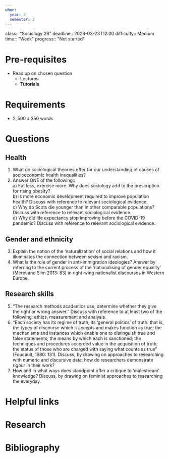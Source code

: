 ```yaml
---
when:
  year: 2
  semester: 2
---
```


class:: "Sociology 2B"
deadline:: 2023-03-23T12:00
difficulty:: Medium
time:: "Week"
progress:: "Not started"

# Pre-requisites
- Read up on chosen question
	- Lectures
	- **Tutorials**

# Requirements
- $2,500 \pm 250$ words

# Questions
## Health
1. What do sociological theories offer for our understanding of causes of  
socioeconomic health inequalities?
2. Answer ONE of the following::  
	a) Eat less, exercise more. Why does sociology add to the prescription for rising obesity?  
	b) Is more economic development required to improve population health? Discuss with reference to relevant sociological evidence.  
	c) Why do Scots die younger than in other comparable populations? Discuss with reference to relevant sociological evidence.  
	d) Why did life expectancy stop improving before the COVID-19 pandemic? Discuss with reference to relevant sociological evidence.

## Gender and ethnicity
3. Explain the notion of the ‘naturalization’ of social relations and how it illuminates the connection between sexism and racism.
4. What is the role of gender in anti-immigration ideologies? Answer by referring to the current process of the ‘nationalising of gender equality’ (Meret and Siim 2013: 83) in right-wing nationalist discourses in Western Europe.

## Research skills
5. “The research methods academics use, determine whether they give the right or wrong answer.” Discuss with reference to at least two of the following: ethics, measurement and analysis.
6. “Each society has its regime of truth, its ‘general politics’ of truth: that is, the types of discourse which it accepts and makes function as true; the mechanisms and instances which enable one to distinguish true and false statements; the means by which each is sanctioned; the techniques and procedures accorded value in the acquisition of truth; the status of those who are charged with saying what counts as true” (Foucault, 1980: 131). Discuss, by drawing on approaches to researching with numeric and discursive data: how do researchers demonstrate rigour in their work?
7. How and in what ways does standpoint offer a critique to ‘malestream’   knowledge? Discuss, by drawing on feminist approaches to researching the everyday.

# Helpful links

# Research

# Bibliography
